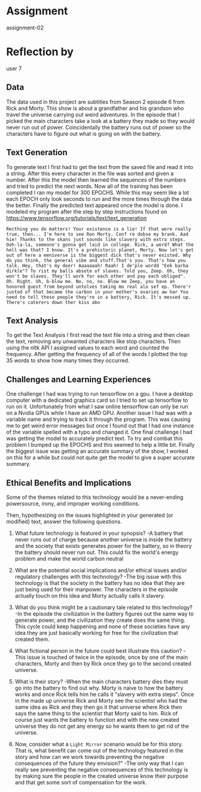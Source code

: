 # Assignment

assignment-02

# Reflection by

user 7

## Data
The data used in this project are subtitles from Season 2 episode 6 from Rick and Morty. This show is about a grandfather and his grandson who travel the universe carrying out weird adventures. In the episode that I picked the main characters take a look at a battery they made so they would never run out of power. Coincidentally the battery runs out of power so the characters have to figure out what is going on with the battery.

## Text Generation
To generate text I first had to get the text from the saved file and read it into a string. After this every character in the file was sorted and given a number. After this the model then learned the sequences of the numbers and tried to predict the next words. Now all of the training has been completed I ran my model for 300 EPOCHS. While this may seem like a lot each EPOCH only look seconds to run and the more times through the data the better. Finally the predicted text appeared once the model is done. I modeled my program after the step by step instructions found on https://www.tensorflow.org/tutorials/text/text_generation

```
Recthing you do matters! Your existence is a lie! If that were really true, then... I'm here to see Ron Morty. Conf re dobse my brank. Aad hie! Thanks to the skans just sounds like slavery with extra steps. Ooh-la-la, someone's gonna get laid in college. Rick, a word? What the hell was that? I know. It's a prehistoric planet, Morty. Now let's get out of here a meniverse is the biggest dick that's never existed. Why do you think, the general vibe and stuff.That's you. That's how you talk. Hey, that's my deer! Aaaaaaah! Raah! I de'ple wordd "Eek barba dirkle"? To rist my balls absote of slaves. Told you, Zeep. Oh, they won't be slaves. They'll work for each other and pay each obliged". Oh. Right. Uh, b-blow me. No, no, no. Blow me Zeep, you have an honored guest from beyond untolves taking mo real alo sef ep. There'r justod of that became the carbon in your mother's ovaries aw har You need to tell these people they're in a battery, Rick. It's messed up. There's caterers down ther kiss abo
```

## Text Analysis
To get the Text Analysis I first read the text file into a string and then clean the text, removing any unwanted characters like stop characters. Then using the nltk API I assigned values to each word and counted the frequency. After getting the frequency of all of the words I plotted the top 35 words to show how many times they occurred.

## Challenges and Learning Experiences
One challenge I had was trying to run tensorflow on a gpu. I have a desktop computer with a dedicated graphics card so I tried to set up tensorflow to run on it. Unfortunately from what I saw online tensorflow can only be run on a Nvidia GPUs while I have an AMD GPU. Another issue I had was with a variable name and trying to track it through the program. This was causing me to get weird error messages but once I found out that I had one instance of the variable spelled with a typo and changed it. One final challenge I had was getting the model to accurately predict text. To try and combat this problem I bumped up the EPOCHS and this seemed to help a little bit. Finally the biggest issue was getting an accurate summary of the show, I worked on this for a while but could not quite get the model to give a super accurate summary.

## Ethical Benefits and Implications
Some of the themes related to this technology would be a never-ending powersource, irony, and improper working conditions.

Then, hypothesizing on the issues highlighted in your generated (or modified) text, answer the following questions.

1. What future technology is featured in your synopsis?
-A battery that never runs out of charge because another universe is inside the battery and the society that exists generates power for the battery, so in theory the battery should never run out. This could fix the world's energy problem and make the world carbon neutral

2. What are the potential social implications and/or ethical issues and/or regulatory challenges with this technology?
-The big issue with this technology is that the society in the battery has no idea that they are just being used for their manpower. The characters in the episode actually touch on this idea and Morty actually calls it slavery.

3. What do you think might be a cautionary tale related to this technology?
-In the episode the civilization in the battery figures out the same way to generate power, and the civilization they create does the same thing. This cycle could keep happening and none of these societies have any idea they are just basically working for free for the civilization that created them.

4. What fictional person in the future could best illustrate this caution?
-This issue is touched of twice in the episode, once by one of the main characters, Morty and then by Rick once they go to the second created universe.

5. What is their story?
-When the main characters battery dies they must go into the battery to find out why. Morty is naive to how the battery works and once Rick tells him he calls it "slavery with extra steps". Once in the made up universe Rick and Morty see the scientist who had the same idea as Rick and they then go it that universe where Rick then says the same thing to the scientist that Morty said to him. Rick of course just wants the battery to function and with the new created universe they do not get any energy so he wants them to get rid of the universe.

6. Now, consider what a ``Light Mirror`` scenario would be for this story. That is, what benefit can come out of the  technology featured in the story and how can we work towards preventing the negative consequences of the future they envision?"
-The only way that I can really see preventing the negative consequences of this technology is by making sure the people in the created universe know their purpose and that get some sort of compensation for the work.
